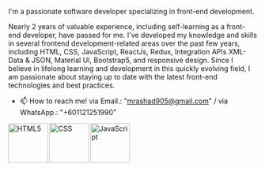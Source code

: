 I'm a passionate software developer specializing in front-end development.

Nearly 2 years of valuable experience, including self-learning as a front-end developer, have passed for me. I've developed my knowledge and skills in several frontend development-related areas over the past few years, including HTML, CSS, JavaScript, ReactJs, Redux, Integration APIs XML-Data & JSON, Material UI, Bootstrap5, and responsive design. Since I believe in lifelong learning and development in this quickly evolving field, I am passionate about staying up to date with the latest front-end technologies and best practices.

- 📫 How to reach me! via Email.: "mrashad905@gmail.com" / via WhatsApp.: "+601121251990"

<img align="left" alt="HTML5" width="80px" src="https://github.com/RashCodes/RashCodes/assets/103131993/6de5edc8-87f2-4621-91cf-71ef1d73f4a8" />
<img align="left" alt="CSS" width="80px" src="https://github.com/RashCodes/RashCodes/assets/103131993/36febcf1-fda1-4bb7-a9ae-ea3e93e5fd29" />
<img align="left" alt="JavaScript" width="80px" src="https://github.com/RashCodes/RashCodes/assets/103131993/72cc1152-41a8-4e19-a0f2-46067db54da6" />




<!---
RashCodes/RashCodes is a ✨ special ✨ repository because its `README.md` (this file) appears on your GitHub profile.
You can click the Preview link to take a look at your changes.
--->

